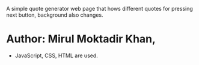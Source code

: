 A simple quote generator web page that hows different quotes for pressing next button, background also changes.
# Author: Mirul Moktadir Khan,
* JavaScript, CSS, HTML are used.